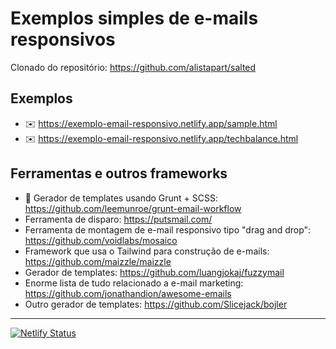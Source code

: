 # Exemplos simples de e-mails responsivos

Clonado do repositório: https://github.com/alistapart/salted

## Exemplos

* ✉️ https://exemplo-email-responsivo.netlify.app/sample.html
* ✉️ https://exemplo-email-responsivo.netlify.app/techbalance.html

## Ferramentas e outros frameworks

* 🤩 Gerador de templates usando Grunt + SCSS: https://github.com/leemunroe/grunt-email-workflow
* Ferramenta de disparo: https://putsmail.com/
* Ferramenta de montagem de e-mail responsivo tipo "drag and drop": https://github.com/voidlabs/mosaico
* Framework que usa o Tailwind para construção de e-mails: https://github.com/maizzle/maizzle
* Gerador de templates: https://github.com/luangjokaj/fuzzymail
* Enorme lista de tudo relacionado a e-mail marketing: https://github.com/jonathandion/awesome-emails
* Outro gerador de templates: https://github.com/Slicejack/bojler

---

[![Netlify Status](https://api.netlify.com/api/v1/badges/2c899e7d-19be-497e-8036-6b36c1d72b48/deploy-status)](https://app.netlify.com/sites/exemplo-email-responsivo/deploys)